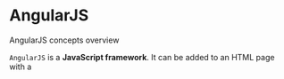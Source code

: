 # AngularJS
AngularJS concepts overview

`AngularJS` is a **JavaScript framework**. It can be added to an HTML page with a <script> tag.
           
`<script src="https://ajax.googleapis.com/ajax/libs/angularjs/1.6.9/angular.min.js"></script>` 

**Or download angular.min.js file and save it in your project js folder**

###### AngularJS extends HTML with ng-directives.
**ng-app** directive defines an AngularJS application.
**ng-model** directive binds the value of HTML controls (input, select, textarea) to application data.
**ng-bind** directive binds application data to the HTML view.
**ng-init** directive initializes AngularJS application variables.
